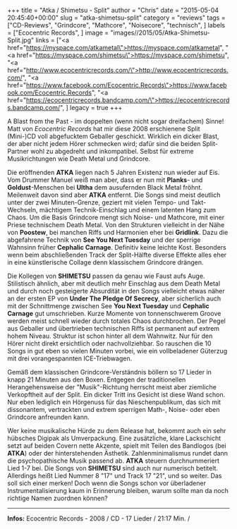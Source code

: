 +++
title = "Atka / Shimetsu - Split"
author = "Chris"
date = "2015-05-04 20:45:40+00:00"
slug = "atka-shimetsu-split"
category = "reviews"
tags = ["CD-Reviews", "Grindcore", "Mathcore", "Noisecore", "technisch", ]
labels = ["Ecocentric Records", ]
image = "images//2015/05/Atka-Shimetsu-Split.jpg"
links = ["<a href=\"https://myspace.com/atkametal\">https://myspace.com/atkametal</a>", "<a href=\"https://myspace.com/shimetsu\">https://myspace.com/shimetsu</a>", "<a href=\"http://www.ecocentricrecords.com/\">http://www.ecocentricrecords.com/</a>", "<a href=\"https://www.facebook.com/Ecocentric.Records\">https://www.facebook.com/Ecocentric.Records</a>", "<a href=\"https://ecocentricrecords.bandcamp.com/\">https://ecocentricrecords.bandcamp.com/</a>", ]
legacy = true
+++

A Blast from the Past - im doppelten (wenn nicht sogar dreifachem) Sinne! Matt von _Ecocentric Records_ hat mir diese 2008 erschienene Split (Mini-)CD voll abgefucktem Geballer geschickt. Wirklich ein dicker Blast, der aber nicht jedem Hörer schmecken wird; dafür sind die beiden Split-Partner wohl zu abgedreht und inkompatibel. Selbst für extreme Musikrichtungen wie Death Metal und Grindcore.

Die eröffnenden **ATKA** liegen nach 5 Jahren Existenz nun wieder auf Eis. Vom Drummer Manuel weiß man aber, dass er nun mit **Planks**- und **Goldust**-Menschen bei **Ultha** dem ausufernden Black Metal fröhnt. Meilenweit davon sind aber **ATKA** entfernt. Die Songs sind meist deutlich unter der zwei Minuten-Grenze, geziert mit vielen Tempo- und Takt-Wechseln, mächtigem Technik-Einschlag und einem latenten Hang zum Chaos. Um die Basis Grindcore mengt sich Noise- und Mathcore, mit einer Priese technischem Death Metal. Von den Strukturen vielleicht in der Nähe von **Poostew**, bei manchen Riffs und Harmonien eher bei **Gridlink**. Dazu die abgefahrene Technik von **See You Next Tuesday** und der sperrige Wahnsinn früher **Cephalic Carnage**. Definitiv keine leichte Kost. Besonders wenn beim abschließenden Track der Split-Hälfte diverse Effekte alles eher in eine künstlerische Collage denn klassischem Grindcore drängen.

Die Kollegen von **SHIMETSU** passen da genau wie Faust aufs Auge. Stilistisch ähnlich, aber mit deutlich mehr Einschlag aus dem Death Metal und durch noch gesteigerte Absurdität in den Songs vielleicht etwas näher an der ersten EP von **Under The Pledge Of Secrecy**, aber sicherlich auch mit der Schnittmenge zwischen See **You Next Tuesday** und **Cephalic Carnage** gut umschrieben. Kurze Momente von tonnenschwerem Groove werden meist schnell wieder durch totales Chaos durchbrochen. Der Pegel aus Geballer und übertrieben technischen Riffs ist permanent auf extrem hohem Niveau. Struktur ist schon hinter all dem Wahnwitz. Nur für den Hörer nicht direkt ersichtlich oder nachvollziehbar. So rauschen die 10 Songs in gut eben so vielen Minuten vorbei, wie ein vollbeladener Güterzug mit drei vorangespannten ICE-Triebwagen.

Gemäß dem klassischen Grindcore-Verständnis böllern so 17 Lieder in knapp 21 Minuten aus den Boxen. Entgegen der traditionellen Herangehensweise der "Musik"-Richtung herrscht meist aber ziemliche Verkopftheit auf der Split. Ein dicker Tritt ins Gesicht ist diese Wand schon. Nur eben lediglich ein Hörgenuss für das Nieschenpublikum, das sich mit dissonantem, vertrackten und extrem sperrigen Math-, Noise- oder eben Grindcore anfreunden kann.

Wer keine musikalische Hürde zu dem Release hat, bekommt auch ein sehr hübsches Digipak als Umverpackung. Eine zusätzliche, klare Lackschicht setzt auf beiden Covern nette Akzente, spielt mit Teilen des Bandlogos (bei **ATKA**) oder der hinterstehenden Ästhetik. Zahlenminimalismus rundet dann die psychopathische Musik passend ab. **ATKA** steuern durchnummeriert Lied 1-7 bei. Die Songs von **SHIMETSU** sind auch nur numerisch betitelt. Allerdings heißt Lied Nummer 8 "17" und Track 17 "21", und so weiter. Das soll sich einer merken! Doch wenn die Songs schon vor überladener Instrumentalisierung kaum in Erinnerung bleiben, warum sollte man da noch richtige Namen zuordnen können?



---
**Infos:**
Ecocentric Records - 2008 / 
CD - 17 Lieder / 21:17 Min. / 
